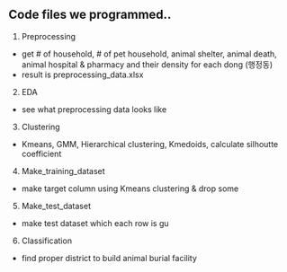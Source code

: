 ## Code files we programmed..
1. Preprocessing
  - get # of household, # of pet household, animal shelter, animal death, animal hospital & pharmacy and their density for each dong (행정동)
  - result is preprocessing_data.xlsx

2. EDA 
  - see what preprocessing data looks like

3. Clustering
  - Kmeans, GMM, Hierarchical clustering, Kmedoids, calculate silhoutte coefficient

4. Make_training_dataset
  - make target column using Kmeans clustering & drop some 

5. Make_test_dataset
  - make test dataset which each row is gu

6. Classification 
  - find proper district to build animal burial facility
